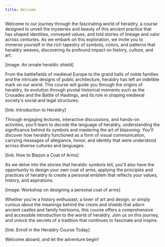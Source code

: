 ```yaml
---
title: Welcome
---
```

Welcome to our journey through the fascinating world of heraldry, a course designed to unveil the mysteries and beauty of this ancient practice that has shaped identities, conveyed values, and told stories of lineage and valor across centuries. As we embark on this exploration, we invite you to immerse yourself in the rich tapestry of symbols, colors, and patterns that heraldry weaves, discovering its profound impact on history, culture, and art.

[image: An ornate heraldic shield]

From the battlefields of medieval Europe to the grand halls of noble families and the intricate designs of public architecture, heraldry has left an indelible mark on our world. This course will guide you through the origins of heraldry, its evolution through pivotal historical moments such as the Crusades and the Battle of Hastings, and its role in shaping medieval society's social and legal structures.

[link: Introduction to Heraldry]

Through engaging lectures, interactive discussions, and hands-on activities, you'll learn to decode the language of heraldry, understanding the significance behind its symbols and mastering the art of blazoning. You'll discover how heraldry functioned as a form of visual communication, carrying messages of allegiance, honor, and identity that were understood across diverse cultures and languages.

[link: How to Blazon a Coat of Arms]

As we delve into the stories that heraldic symbols tell, you'll also have the opportunity to design your own coat of arms, applying the principles and practices of heraldry to create a personal emblem that reflects your values, history, and aspirations.

[image: Workshop on designing a personal coat of arms]

Whether you're a history enthusiast, a lover of art and design, or simply curious about the meanings behind the crests and shields that adorn ancient castles and family heirlooms, this course offers a comprehensive and accessible introduction to the world of heraldry. Join us on this journey, and unlock the secrets of a tradition that continues to fascinate and inspire.

[link: Enroll in the Heraldry Course Today]

Welcome aboard, and let the adventure begin!

